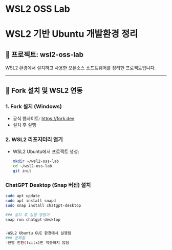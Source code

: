 # WSL2 OSS Lab
# WSL2 기반 Ubuntu 개발환경 정리

## 📁 프로젝트: wsl2-oss-lab

WSL2 환경에서 설치하고 사용한 오픈소스 소프트웨어를 정리한 프로젝트입니다.

---

## 🧩 Fork 설치 및 WSL2 연동

### 1. Fork 설치 (Windows)

- 공식 웹사이트: https://fork.dev
- 설치 후 실행

### 2. WSL2 리포지터리 열기

- WSL2 Ubuntu에서 프로젝트 생성:
  ```bash
  mkdir ~/wsl2-oss-lab
  cd ~/wsl2-oss-lab
  git init


### ChatGPT Desktop (Snap 버전) 설치

```bash
sudo apt update
sudo apt install snapd
sudo snap install chatgpt-desktop

### 설치 후 실행 명령어
snap run chatgpt-desktop


-WSL2 Ubuntu GUI 환경에서 실행됨
### 문제점
-한영 전환(fcitx)만 작동하지 않음
